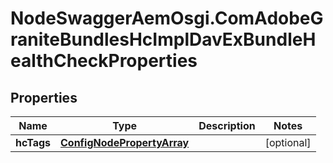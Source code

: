 # NodeSwaggerAemOsgi.ComAdobeGraniteBundlesHcImplDavExBundleHealthCheckProperties

## Properties

Name | Type | Description | Notes
------------ | ------------- | ------------- | -------------
**hcTags** | [**ConfigNodePropertyArray**](ConfigNodePropertyArray.md) |  | [optional] 


